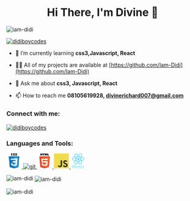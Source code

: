<h1 align="center">Hi There, I'm Divine 👋</h1>
<p align="left"> <img src="https://komarev.com/ghpvc/?username=iam-didi&label=Profile%20views&color=0e75b6&style=flat" alt="iam-didi" /> </p>

<p align="left"> <a href="https://twitter.com/didiboycodes" target="blank"><img src="https://img.shields.io/twitter/follow/didiboycodes?logo=twitter&style=for-the-badge" alt="didiboycodes" /></a> </p>

- 🌱 I’m currently learning **css3,Javascript, React**

- 👨‍💻 All of my projects are available at [https://github.com/Iam-Didi](https://github.com/Iam-Didi)

- 💬 Ask me about **css3, Javascript, React**

- 📫 How to reach me **08105619928, divinerichard007@gmail.com**

<h3 align="left">Connect with me:</h3>
<p align="left">
<a href="https://twitter.com/didiboycodes" target="blank"><img align="center" src="https://raw.githubusercontent.com/rahuldkjain/github-profile-readme-generator/master/src/images/icons/Social/twitter.svg" alt="didiboycodes" height="30" width="40" /></a>
</p>

<h3 align="left">Languages and Tools:</h3>
<p align="left"> <a href="https://www.w3schools.com/css/" target="_blank" rel="noreferrer"> <img src="https://raw.githubusercontent.com/devicons/devicon/master/icons/css3/css3-original-wordmark.svg" alt="css3" width="40" height="40"/> </a> <a href="https://git-scm.com/" target="_blank" rel="noreferrer"> <img src="https://www.vectorlogo.zone/logos/git-scm/git-scm-icon.svg" alt="git" width="40" height="40"/> </a> <a href="https://www.w3.org/html/" target="_blank" rel="noreferrer"> <img src="https://raw.githubusercontent.com/devicons/devicon/master/icons/html5/html5-original-wordmark.svg" alt="html5" width="40" height="40"/> </a> <a href="https://developer.mozilla.org/en-US/docs/Web/JavaScript" target="_blank" rel="noreferrer"> <img src="https://raw.githubusercontent.com/devicons/devicon/master/icons/javascript/javascript-original.svg" alt="javascript" width="40" height="40"/> </a> <a href="https://reactjs.org/" target="_blank" rel="noreferrer"> <img src="https://raw.githubusercontent.com/devicons/devicon/master/icons/react/react-original-wordmark.svg" alt="react" width="40" height="40"/> </a> </p>

<p><img align="left" src="https://github-readme-stats.vercel.app/api/top-langs?username=iam-didi&show_icons=true&locale=en&layout=compact" alt="iam-didi" /></p>

<p>&nbsp;<img align="center" src="https://github-readme-stats.vercel.app/api?username=iam-didi&show_icons=true&locale=en" alt="iam-didi" /></p>

<p><img align="center" src="https://github-readme-streak-stats.herokuapp.com/?user=iam-didi&" alt="iam-didi" /></p>


